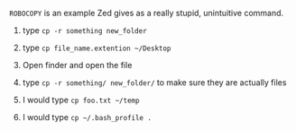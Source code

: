 `ROBOCOPY` is an example Zed gives as a really stupid, unintuitive command.
 
 1. type `cp -r something new_folder`
 2. type `cp file_name.extention ~/Desktop`
 3. Open finder and open the file 
 4. type `cp -r something/ new_folder/` to make sure they are actually files
 
1. I would type `cp foo.txt ~/temp`
2. I would type `cp ~/.bash_profile .`
